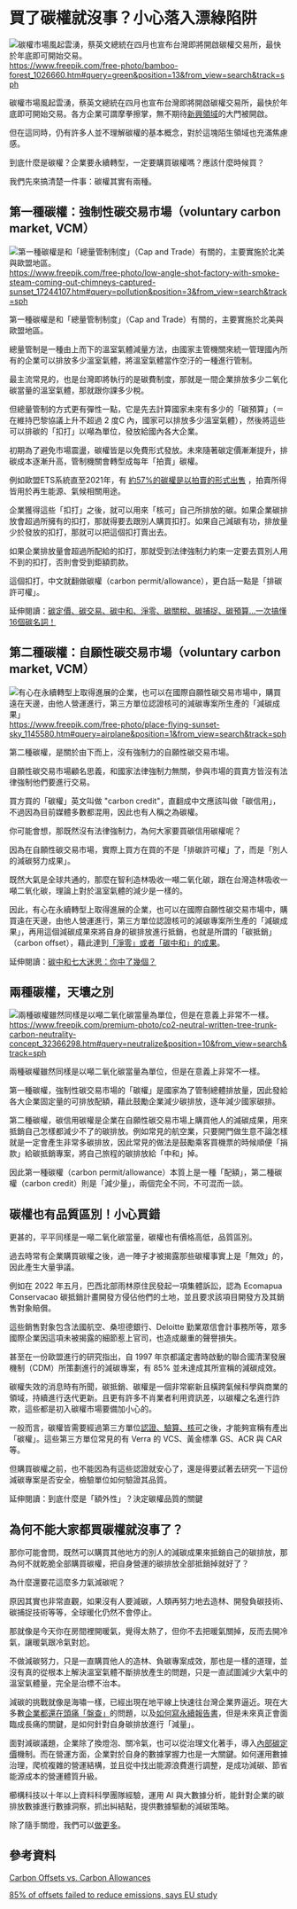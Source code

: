 # 買了碳權就沒事？小心落入漂綠陷阱
![碳權市場風起雲湧，蔡英文總統在四月也宣布台灣即將開啟碳權交易所，最快於年底即可開始交易。](../005-Files/bamboo-forest_1203-2283.jpeg)
https://www.freepik.com/free-photo/bamboo-forest_1026660.htm#query=green&position=13&from_view=search&track=sph

碳權市場風起雲湧，蔡英文總統在四月也宣布台灣即將開啟碳權交易所，最快於年底即可開始交易。各方企業可謂摩拳擦掌，無不期待[新興領域](https://combogic.com/blog/blockchain-and%20carbon-market.html)的大門被開啟。

但在這同時，仍有許多人並不理解碳權的基本概念，對於這塊陌生領域也充滿焦慮感。

到底什麼是碳權？企業要永續轉型，一定要購買碳權嗎？應該什麼時候買？

我們先來搞清楚一件事：碳權其實有兩種。

## 第一種碳權：強制性碳交易市場（voluntary carbon market, VCM）
![第一種碳權是和「總量管制制度」（Cap and Trade）有關的，主要實施於北美與歐盟地區。](../005-Files/Pasted%20image%2020230604201434.png)
https://www.freepik.com/free-photo/low-angle-shot-factory-with-smoke-steam-coming-out-chimneys-captured-sunset_17244107.htm#query=pollution&position=3&from_view=search&track=sph

第一種碳權是和「總量管制制度」（Cap and Trade）有關的，主要實施於北美與歐盟地區。

總量管制是一種由上而下的溫室氣體減量方法，由國家主管機關來統一管理國內所有的企業可以排放多少溫室氣體，將溫室氣體當作空汙的一種進行管制。

最主流常見的，也是台灣即將執行的是碳費制度，那就是一間企業排放多少二氧化碳當量的溫室氣體，那就跟你課多少稅。

但總量管制的方式更有彈性一點，它是先去計算國家未來有多少的「碳預算」（＝在維持巴黎協議上升不超過 2 度C 內，國家可以排放多少溫室氣體），然後將這些可以排碳的「扣打」以噸為單位，發放給國內各大企業。

初期為了避免市場震盪，碳權皆是以免費形式發放。未來隨著碳定價漸漸提升，排碳成本逐漸升高，管制機關會轉型成每年「拍賣」碳權。

例如歐盟ETS系統直至2021年，有 [約57%的碳權是以拍賣的形式出售](https://climate.ec.europa.eu/eu-action/eu-emissions-trading-system-eu-ets/auctioning_en) ，拍賣所得皆用於再生能源、氣候相關用途。

企業獲得這些「扣打」之後，就可以用來「核可」自己所排放的碳。如果企業碳排放會超過所擁有的扣打，那就得要去跟別人購買扣打。如果自己減碳有功，排放量少於發放的扣打，那就可以把這個扣打賣出去。

如果企業排放量會超過所配給的扣打，那就受到法律強制力約束一定要去買別人用不到的扣打，否則會受到鉅額罰款。

這個扣打，中文就翻做碳權（carbon permit/allowance），更白話一點是「排碳許可權」。

延伸閱讀：[碳定價、碳交易、碳中和、淨零、碳關稅、碳捕捉、碳預算...一次搞懂16個碳名詞！](https://combogic.com/blog/content_1.html)

## 第二種碳權：自願性碳交易市場（voluntary carbon market, VCM）
![有心在永續轉型上取得進展的企業，也可以在國際自願性碳交易市場中，購買遠在天邊，由他人營運進行，第三方單位認證核可的減碳專案所生產的「減碳成果」](../005-Files/Pasted%20image%2020230604201508.png)
https://www.freepik.com/free-photo/place-flying-sunset-sky_1145580.htm#query=airplane&position=1&from_view=search&track=sph

第二種碳權，是關於由下而上，沒有強制力的自願性碳交易市場。

自願性碳交易市場顧名思義，和國家法律強制力無關，參與市場的買賣方皆沒有法律強制他們要進行交易。

買方買的「碳權」英文叫做 "carbon credit"，直翻成中文應該叫做「碳信用」，不過因為目前媒體多數都混用，因此也有人稱之為碳權。

你可能會想，那既然沒有法律強制力，為何大家要買碳信用碳權呢？

因為在自願性碳交易市場，實際上買方在買的不是「排碳許可權」了，而是「別人的減碳努力成果」。

既然大氣是全球共通的，那麼在智利造林吸收一噸二氧化碳，跟在台灣造林吸收一噸二氧化碳，理論上對於溫室氣體的減少是一樣的。

因此，有心在永續轉型上取得進展的企業，也可以在國際自願性碳交易市場中，購買遠在天邊，由他人營運進行，第三方單位認證核可的減碳專案所生產的「減碳成果」，再用這個減碳成果來將自身的碳排放進行抵銷，也就是所謂的「碳抵銷」（carbon offset），藉此達到[「淨零」或者「碳中和」的成果](https://combogic.com/blog/net-zero-carbon-neutral-difference.html)。

延伸閱讀：[碳中和七大迷思：你中了幾個？](https://combogic.com/blog/carbon-neutrality-myths.html)

## 兩種碳權，天壤之別
![兩種碳權雖然同樣是以噸二氧化碳當量為單位，但是在意義上非常不一樣。](../005-Files/Pasted%20image%2020230604201554.png)
https://www.freepik.com/premium-photo/co2-neutral-written-tree-trunk-carbon-neutrality-concept_32366298.htm#query=neutralize&position=10&from_view=search&track=sph

兩種碳權雖然同樣是以噸二氧化碳當量為單位，但是在意義上非常不一樣。

第一種碳權，強制性碳交易市場的「碳權」是國家為了管制總體排放量，因此發給各大企業固定量的可排放配額，藉此鼓勵企業減少碳排放，逐年減少國家碳排。

第二種碳權，碳信用碳權是企業在自願性碳交易市場上購買他人的減碳成果，用來抵銷自己怎樣都減少不了的碳排放。例如常見的航空業，只要開門做生意不論怎樣就是一定會產生非常多碳排放，因此常見的做法是鼓勵乘客買機票的時候順便「捐款」給碳抵銷專案，將自己旅程的碳排放給「中和」掉。

因此第一種碳權（carbon permit/allowance）本質上是一種「配額」，第二種碳權（carbon credit）則是「減少量」，兩個完全不同，不可混而一談。

## 碳權也有品質區別！小心買錯

更甚的，平平同樣是一噸二氧化碳當量，碳權也有價格高低，品質區別。

過去時常有企業購買碳權之後，過一陣子才被揭露那些碳權事實上是「無效」的，因此產生大量爭議。

例如在 2022 年五月，巴西北部雨林原住民發起一項集體訴訟，認為 Ecomapua Conservacao 碳抵銷計畫開發方侵佔他們的土地，並且要求該項目開發方及其銷售對象賠償。

這些銷售對象包含法國航空、桑坦德銀行、Deloitte 勤業眾信會計事務所等，眾多國際企業因這項未被揭露的細節惹上官司，也造成嚴重的聲譽損失。

甚至在一份歐盟進行的研究指出，自 1997 年京都議定書時啟動的聯合國清潔發展機制（CDM）所策劃進行的減碳專案，有 85% 並未達成其所宣稱的減碳成效。

碳權失效的消息時有所聞，碳抵銷、碳權是一個非常嶄新且橫跨氣候科學與商業的領域，持續進行迭代更新。且更有許多不肖業者利用資訊差，以碳權之名進行詐欺，這些都是初入碳權市場要備加小心的。

一般而言，碳權皆需要經過第三方單位[認證、驗算、核可](https://combogic.com/blog/carbon-credit-life-cycle.html)之後，才能夠宣稱有產出「碳權」。這些第三方單位常見的有 Verra 的 VCS、黃金標準 GS、ACR 與 CAR 等。

但購買碳權之前，也不能因為有這些認證就安心了，還是得要試著去研究一下這份減碳專案是否安全，檢驗單位如何驗證其品質。

延伸閱讀：到底什麼是「額外性」？決定碳權品質的關鍵

## 為何不能大家都買碳權就沒事了？

那你可能會問，既然可以購買其他地方的別人的減碳成果來抵銷自己的碳排放，那為何不就乾脆全部購買碳權，把自身營運的碳排放全部抵銷掉就好了？

為什麼還要花這麼多力氣減碳呢？

原因其實也非常直觀，如果沒有人要減碳，人類再努力地去造林、開發負碳技術、碳捕捉技術等等，全球暖化仍然不會停止。

那就像是今天你在房間裡開暖氣，覺得太熱了，但你不去把暖氣關掉，反而去開冷氣，讓暖氣跟冷氣對尬。

不做減碳努力，只是一直購買他人的造林、負碳專案成效，那也是一樣的道理，並沒有真的從根本上解決溫室氣體不斷排放產生的問題，只是一直試圖減少大氣中的溫室氣體量，完全是治標不治本。

減碳的挑戰就像是海嘯一樣，已經出現在地平線上快速往台灣企業界逼近。現在大多數[企業都還在頭痛「盤查」](https://combogic.com/blog/ghg-inventory-intro.html)的問題，以及[如何寫永續報告書](https://combogic.com/blog/materiality-explained.html)，但是未來真正會面臨成長痛的關鍵，是如何針對自身碳排放進行「減量」。

面對減碳議題，企業除了換燈泡、關冷氣，也可以從治理文化著手，導入[內部碳定價](https://combogic.com/blog/internal-carbon-pricing.html)機制。而在營運方面，企業對於自身的數據掌握力也是一大關鍵。如何運用數據治理，爬梳複雜的營運結構，並且從中找出能源浪費進行調整，是成功減碳、節省能源成本的營運體質升級。

櫛構科技以十年以上資料科學團隊經驗，運用 AI 與大數據分析，能針對企業的碳排放數據進行數據洞察，抓出糾結點，提供數據驅動的減碳策略。

除了隨手關燈，我們可以[做更多](https://combogic.com/)。

## 參考資料

[Carbon Offsets vs. Carbon Allowances](https://native.eco/2017/12/carbon-offset-vs-carbon-credit/)

[85% of offsets failed to reduce emissions, says EU study](https://www.transportenvironment.org/discover/85-offsets-failed-reduce-emissions-says-eu-study/)
